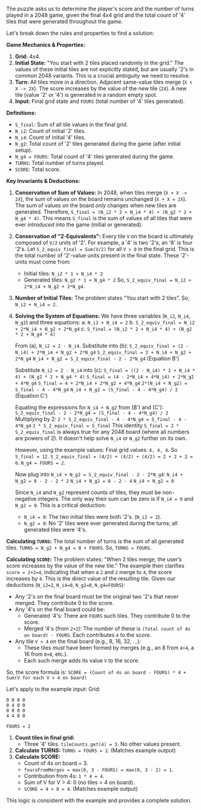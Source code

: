 The puzzle asks us to determine the player's score and the number of turns played in a 2048 game, given the final 4x4 grid and the total count of '4' tiles that were generated throughout the game.

Let's break down the rules and properties to find a solution:

**Game Mechanics & Properties:**
1.  **Grid:** 4x4.
2.  **Initial State:** "You start with 2 tiles placed randomly in the grid." The values of these initial tiles are not explicitly stated, but are usually '2's in common 2048 variants. This is a crucial ambiguity we need to resolve.
3.  **Turn:** All tiles move in a direction. Adjacent same-value tiles merge (`X + X -> 2X`). The score increases by the value of the new tile (`2X`). A new tile (value '2' or '4') is generated in a random empty spot.
4.  **Input:** Final grid state and `FOURS` (total number of '4' tiles generated).

**Definitions:**
*   `S_final`: Sum of all tile values in the final grid.
*   `N_i2`: Count of initial '2' tiles.
*   `N_i4`: Count of initial '4' tiles.
*   `N_g2`: Total count of '2' tiles generated during the game (after initial setup).
*   `N_g4 = FOURS`: Total count of '4' tiles generated during the game.
*   `TURNS`: Total number of turns played.
*   `SCORE`: Total score.

**Key Invariants & Deductions:**

1.  **Conservation of Sum of Values:** In 2048, when tiles merge (`X + X -> 2X`), the sum of values on the board remains unchanged (`X + X = 2X`). The sum of values on the board *only* changes when new tiles are generated.
    Therefore, `S_final = (N_i2 * 2 + N_i4 * 4) + (N_g2 * 2 + N_g4 * 4)`.
    This means `S_final` is the sum of values of all tiles that were ever *introduced* into the game (initial or generated).

2.  **Conservation of "2-Equivalents":** Every tile `V` on the board is ultimately composed of `V/2` units of '2'. For example, a '4' is two '2's, an '8' is four '2's.
    Let `S_2_equiv_final = Sum(V/2)` for all `V > 0` in the final grid. This is the total number of '2'-value units present in the final state.
    These '2'-units must come from:
    *   Initial tiles: `N_i2 * 1 + N_i4 * 2`
    *   Generated tiles: `N_g2 * 1 + N_g4 * 2`
    So, `S_2_equiv_final = N_i2 + 2*N_i4 + N_g2 + 2*N_g4`.

3.  **Number of Initial Tiles:** The problem states "You start with 2 tiles". So, `N_i2 + N_i4 = 2`.

4.  **Solving the System of Equations:**
    We have three variables (`N_i2`, `N_i4`, `N_g2`) and three equations:
    a. `N_i2 + N_i4 = 2`
    b. `S_2_equiv_final = N_i2 + 2*N_i4 + N_g2 + 2*N_g4`
    c. `S_final = (N_i2 * 2 + N_i4 * 4) + (N_g2 * 2 + N_g4 * 4)`

    From (a), `N_i2 = 2 - N_i4`. Substitute into (b):
    `S_2_equiv_final = (2 - N_i4) + 2*N_i4 + N_g2 + 2*N_g4`
    `S_2_equiv_final = 2 + N_i4 + N_g2 + 2*N_g4`
    `N_i4 + N_g2 = S_2_equiv_final - 2 - 2*N_g4` (Equation B')

    Substitute `N_i2 = 2 - N_i4` into (c):
    `S_final = ((2 - N_i4) * 2 + N_i4 * 4) + (N_g2 * 2 + N_g4 * 4)`
    `S_final = (4 - 2*N_i4 + 4*N_i4) + 2*N_g2 + 4*N_g4`
    `S_final = 4 + 2*N_i4 + 2*N_g2 + 4*N_g4`
    `2*(N_i4 + N_g2) = S_final - 4 - 4*N_g4`
    `N_i4 + N_g2 = (S_final - 4 - 4*N_g4) / 2` (Equation C')

    Equating the expressions for `N_i4 + N_g2` from (B') and (C'):
    `S_2_equiv_final - 2 - 2*N_g4 = (S_final - 4 - 4*N_g4) / 2`
    Multiplying by 2:
    `2 * S_2_equiv_final - 4 - 4*N_g4 = S_final - 4 - 4*N_g4`
    `2 * S_2_equiv_final = S_final`
    This identity `S_final = 2 * S_2_equiv_final` is always true for any 2048 board (where all numbers are powers of 2). It doesn't help solve `N_i4` or `N_g2` further on its own.

    However, using the example values:
    Final grid values: `4, 4, 4`. So `S_final = 12`.
    `S_2_equiv_final = (4/2) + (4/2) + (4/2) = 2 + 2 + 2 = 6`.
    `N_g4 = FOURS = 2`.

    Now plug into `N_i4 + N_g2 = S_2_equiv_final - 2 - 2*N_g4`:
    `N_i4 + N_g2 = 6 - 2 - 2 * 2`
    `N_i4 + N_g2 = 6 - 2 - 4`
    `N_i4 + N_g2 = 0`

    Since `N_i4` and `N_g2` represent counts of tiles, they must be non-negative integers. The only way their sum can be zero is if `N_i4 = 0` and `N_g2 = 0`.
    This is a critical deduction:
    *   `N_i4 = 0`: The two initial tiles were both '2's. (`N_i2 = 2`).
    *   `N_g2 = 0`: No '2' tiles were ever generated during the turns; all generated tiles were '4's.

**Calculating `TURNS`:**
The total number of turns is the sum of all generated tiles.
`TURNS = N_g2 + N_g4 = 0 + FOURS`.
So, `TURNS = FOURS`.

**Calculating `SCORE`:**
The problem states: "When 2 tiles merge, the user’s score increases by the value of the new tile."
The example then clarifies `score = 2+2=4`, indicating that when a `2` and `2` merge to `4`, the score increases by `4`. This is the direct value of the resulting tile.
Given our deductions (`N_i2=2`, `N_i4=0`, `N_g2=0`, `N_g4=FOURS`):
*   Any '2's on the final board must be the original two '2's that never merged. They contribute 0 to the score.
*   Any '4's on the final board could be:
    *   Generated '4's: There are `FOURS` such tiles. They contribute 0 to the score.
    *   Merged '4's (from `2+2`): The number of these is `(Total count of 4s on board) - FOURS`. Each contributes `4` to the score.
*   Any tile `V > 4` on the final board (e.g., 8, 16, 32, ...):
    *   These tiles *must* have been formed by merges (e.g., an 8 from `4+4`, a 16 from `8+8`, etc.).
    *   Each such merge adds its value `V` to the score.

So, the score formula is:
`SCORE = (Count of 4s on board - FOURS) * 4 + Sum(V for each V > 4 on board)`

Let's apply to the example input:
Grid:
```
0 0 0 0
0 4 0 0
0 0 0 0
4 4 0 0
```
`FOURS = 2`

1.  **Count tiles in final grid:**
    *   Three '4' tiles. `tileCounts.get(4) = 3`. No other values present.
2.  **Calculate TURNS:**
    `TURNS = FOURS = 2`. (Matches example output)
3.  **Calculate SCORE:**
    *   Count of 4s on board = 3.
    *   `foursFromMerges = max(0, 3 - FOURS) = max(0, 3 - 2) = 1`.
    *   Contribution from 4s: `1 * 4 = 4`.
    *   Sum of V for V > 4: 0 (no tiles > 4 on board).
    *   `SCORE = 4 + 0 = 4`. (Matches example output)

This logic is consistent with the example and provides a complete solution.